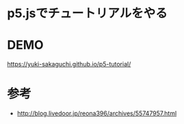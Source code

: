 # p5.jsでチュートリアルをやる

# DEMO
https://yuki-sakaguchi.github.io/p5-tutorial/

# 参考
* http://blog.livedoor.jp/reona396/archives/55747957.html
